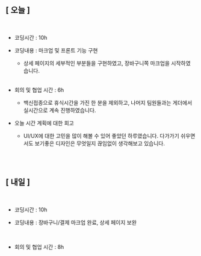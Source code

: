## [ 오늘 ]

<br/>

- 코딩시간 : 10h
- 코딩내용 : 마크업 및 프론트 기능 구현

  - 상세 페이지의 세부적인 부분들을 구현하였고, 장바구니쪽 마크업을 시작하였습니다.

  <br/>

- 회의 및 협업 시간 : 6h

  - 백신접종으로 휴식시간을 가진 한 분을 제외하고, 나머지 팀원들과는 게더에서 실시간으로 계속 진행하였습니다.

- 오늘 시간 계획에 대한 회고

  - UI/UX에 대한 고민을 많이 해볼 수 있어 좋았던 하루였습니다. 다가가기 쉬우면서도 보기좋은 디자인은 무엇일지 끊임없이 생각해보고 있습니다.

  <br/>

<br/>

## [ 내일 ]

<br/>

- 코딩시간 : 10h

- 코딩내용 : 장바구니/결제 마크업 완료, 상세 페이지 보완

    <br/>

- 회의 및 협업 시간 : 8h
